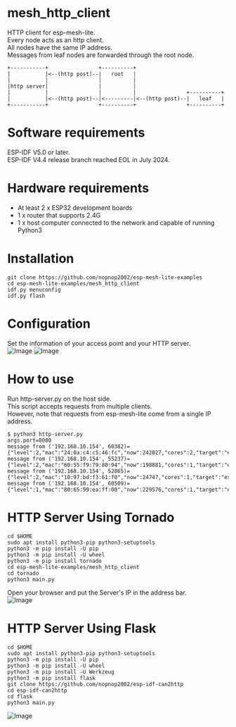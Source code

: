 # mesh_http_client
HTTP client for esp-mesh-lite.   
Every node acts as an http client.   
All nodes have the same IP address.   
Messages from leaf nodes are forwarded through the root node.   
```
+-----------+                +----------+
|           |<--(http post)--|   root   |
|           |                |          |
|http server|                |          |
|           |                |          |                +----------+
|           |<--(http post)--|<---------|<--(http post)--|   leaf   |
+-----------+                +----------+                +----------+
```

# Software requirements
ESP-IDF V5.0 or later.   
ESP-IDF V4.4 release branch reached EOL in July 2024.   

# Hardware requirements
- At least 2 x ESP32 development boards
- 1 x router that supports 2.4G
- 1 x host computer connected to the network and capable of running Python3

# Installation
```
git clone https://github.com/nopnop2002/esp-mesh-lite-examples
cd esp-mesh-lite-examples/mesh_http_client
idf.py menuconfig
idf.py flash
```

# Configuration   
Set the information of your access point and your HTTP server.   
![Image](https://github.com/user-attachments/assets/28ee4b1b-541a-4bc0-9d20-4c70e0e60452)
![Image](https://github.com/user-attachments/assets/2d84d6d0-742d-457f-8857-8694647e41e5)

# How to use
Run http-server.py on the host side.   
This script accepts requests from multiple clients.   
However, note that requests from esp-mesh-lite come from a single IP address.   
```
$ python3 http-server.py
args.port=8080
message from ('192.168.10.154', 60382)={"level":2,"mac":"24:0a:c4:c5:46:fc","now":242027,"cores":2,"target":"esp32"}
message from ('192.168.10.154', 55237)={"level":2,"mac":"60:55:f9:79:80:94","now":198881,"cores":1,"target":"esp32c3"}
message from ('192.168.10.154', 52865)={"level":2,"mac":"10:97:bd:f3:61:f0","now":24747,"cores":1,"target":"esp32c2"}
message from ('192.168.10.154', 60509)={"level":1,"mac":"80:65:99:ea:ff:00","now":229576,"cores":1,"target":"esp32s2"}
```

# HTTP Server Using Tornado
```
cd $HOME
sudo apt install python3-pip python3-setuptools
python3 -m pip install -U pip
python3 -m pip install -U wheel
python3 -m pip install tornado
cd esp-mesh-lite-examples/mesh_http_client
cd tornado
python3 main.py
```
Open your browser and put the Server's IP in the address bar.   
![Image](https://github.com/user-attachments/assets/53cae944-cac3-44ae-aac0-74440ecaa67f)

# HTTP Server Using Flask
```
cd $HOME
sudo apt install python3-pip python3-setuptools
python3 -m pip install -U pip
python3 -m pip install -U wheel
python3 -m pip install -U Werkzeug
python3 -m pip install flask
git clone https://github.com/nopnop2002/esp-idf-can2http
cd esp-idf-can2http
cd flask
python3 main.py
```

![Image](https://github.com/user-attachments/assets/2db710f6-5a5b-4aa4-9b01-65784f6cd18a)
